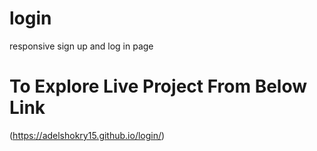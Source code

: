 # login
responsive sign up and log in page

# To Explore Live Project From Below Link
(https://adelshokry15.github.io/login/)

